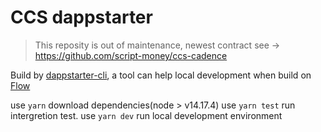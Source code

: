# CCS dappstarter

> This reposity is out of maintenance, newest contract see -> https://github.com/script-money/ccs-cadence

Build by [dappstarter-cli](https://github.com/decentology/dappstarter-cli), a tool can help local development when build on [Flow](https://www.onflow.org/)

use `yarn` download dependencies(node > v14.17.4)
use `yarn test` run intergretion test.
use `yarn dev` run local development environment
